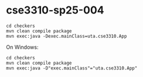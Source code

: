 # cse3310-sp25-004

```
cd checkers
mvn clean compile package
mvn exec:java -Dexec.mainClass=uta.cse3310.App
```

On Windows:
```
cd checkers
mvn clean compile package
mvn exec:java -D"exec.mainClass"="uta.cse3310.App"
```
